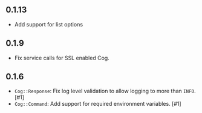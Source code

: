 ## 0.1.13

* Add support for list options

## 0.1.9

* Fix service calls for SSL enabled Cog.

## 0.1.6

* `Cog::Response`: Fix log level validation to allow logging to more than `INFO`. [#1]
* `Cog::Command`: Add support for required environment variables. [#1]
